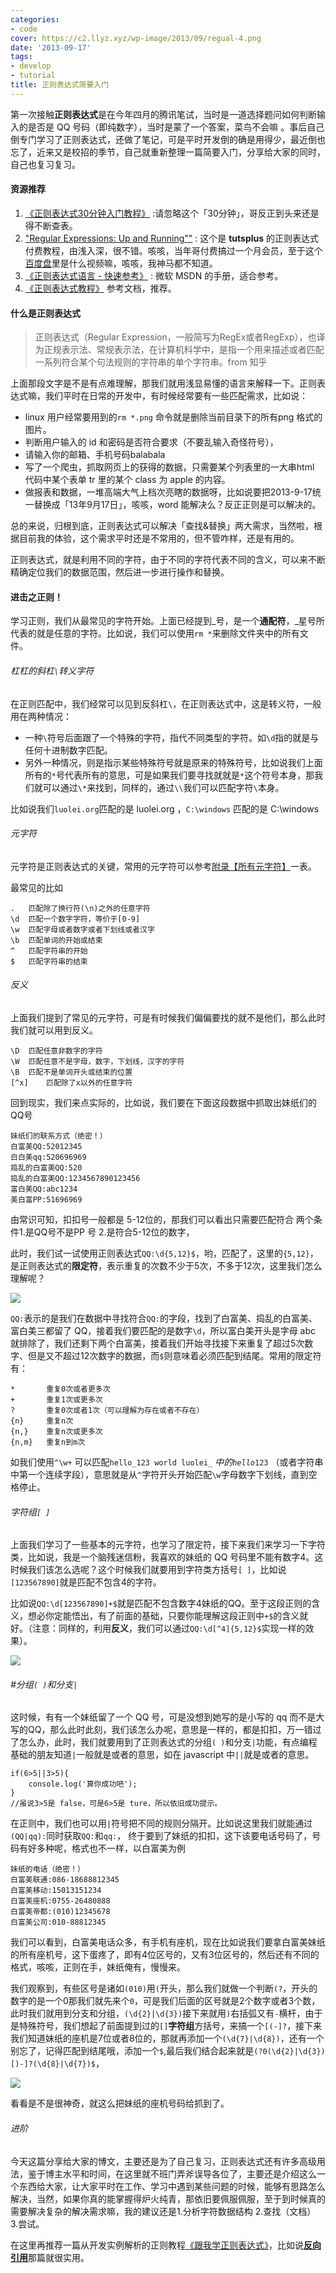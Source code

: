 ```yaml
---
categories:
- code
cover: https://c2.llyz.xyz/wp-image/2013/09/regual-4.png
date: '2013-09-17'
tags:
- develop
- tutorial
title: 正则表达式简要入门
---
```


第一次接触**正则表达式**是在今年四月的腾讯笔试，当时是一道选择题问如何判断输入的是否是 QQ 号码（即纯数字），当时是蒙了一个答案，菜鸟不会嘛 。事后自己倒专门学习了正则表达式，还做了笔记，可是平时开发倒的确是用得少，最近倒也忘了，近来又是校招的季节，自己就重新整理一篇简要入门，分享给大家的同时，自己也复习复习。

#### 资源推荐

1. [《正则表达式30分钟入门教程》](https://deerchao.net/tutorials/regex/regex.htm) :请忽略这个「30分钟」，哥反正到头来还是得不断查表。
2. ["Regular Expressions: Up and Running""](https://tutsplus.com/course/regular-expressions-up-and-running/) : 这个是 **tutsplus** 的正则表达式付费教程，由浅入深，很不错。咳咳，当年哥付费搞过一个月会员，至于这个[百度盘](https://pan.baidu.com/share/link?shareid=2178296042&uk=1577447122)里是什么视频嘛，咳咳，我神马都不知道。
3. [《正则表达式语言 - 快速参考》](https://msdn.microsoft.com/zh-cn/library/vstudio/az24scfc.aspx) : 微软 MSDN 的手册，适合参考。
4. [《正则表达式教程》](https://see.xidian.edu.cn/cpp/u/zhengze/) 参考文档，推荐。

#### 什么是正则表达式

> 正则表达式（Regular Expression，一般简写为RegEx或者RegExp），也译为正规表示法、常规表示法，在计算机科学中，是指一个用来描述或者匹配一系列符合某个句法规则的字符串的单个字符串。from 知乎

上面那段文字是不是有点难理解，那我们就用浅显易懂的语言来解释一下。正则表达式嘛，我们平时在日常的开发中，有时候经常要有一些匹配需求，比如说：

- linux 用户经常要用到的`rm *.png` 命令就是删除当前目录下的所有png 格式的图片。
- 判断用户输入的 id 和密码是否符合要求（不要乱输入奇怪符号），
- 请输入你的邮箱、手机号码balabala
- 写了一个爬虫，抓取网页上的获得的数据，只需要某个列表里的一大串html 代码中某个表单 tr 里的某个 class 为 apple 的内容。
- 做报表和数据，一堆高端大气上档次亮瞎的数据呀，比如说要把2013-9-17统一替换成「13年9月17日」，咳咳，word 能解决么？反正正则是可以解决的。

总的来说，归根到底，正则表达式可以解决「查找&替换」两大需求，当然啦，根据目前我的体验，这个需求平时还是不常用的，但不管咋样，还是有用的。

正则表达式，就是利用不同的字符，由于不同的字符代表不同的含义，可以来不断精确定位我们的数据范围，然后进一步进行操作和替换。

#### 进击之正则！

学习正则，我们从最常见的字符开始。上面已经提到_号，是一个**通配符**，_星号所代表的就是任意的字符。比如说，我们可以使用`rm *`来删除文件夹中的所有文件。

###### 杠杠的斜杠`\`转义字符

在正则匹配中，我们经常可以见到反斜杠`\`，在正则表达式中，这是转义符，一般用在两种情况：

- 一种`\`符号后面跟了一个特殊的字符，指代不同类型的字符。如`\d`指的就是与任何十进制数字匹配。
- 另外一种情况，则是指示某些特殊符号就是原来的特殊符号，比如说我们上面所有的`*`号代表所有的意思，可是如果我们要寻找就就是`*`这个符号本身，那我们就可以通过`\*`来找到，同样的，通过`\\`我们可以匹配字符`\`本身。

比如说我们`luolei.org`匹配的是 luolei.org ，`C:\windows` 匹配的是 C:\\windows

###### 元字符

元字符是正则表达式的关键，常用的元字符可以参考[附录【所有元字符】](https://see.xidian.edu.cn/cpp/html/1427.html)一表。

最常见的比如

```
.   匹配除了换行符(\n)之外的任意字符
\d  匹配一个数字字符，等价于[0-9]
\w  匹配字母或者数字或者下划线或者汉字
\b  匹配单词的开始或结束
^   匹配字符串的开始
$   匹配字符串的结束
```

###### 反义

上面我们提到了常见的元字符，可是有时候我们偏偏要找的就不是他们，那么此时我们就可以用到反义。

```
\D  匹配任意非数字的字符
\W  匹配任意不是字母，数字，下划线，汉字的字符
\B  匹配不是单词开头或结束的位置
[^x]    匹配除了x以外的任意字符
```

回到现实，我们来点实际的，比如说，我们要在下面这段数据中抓取出妹纸们的QQ号

```
妹纸们的联系方式（绝密！）
白富美QQ:52012345
白白美qq:520696969
捣乱的白富美QQ:520
捣乱的白富美QQ:1234567890123456
富白美QQ:abc1234
美白富PP:51696969
```

由常识可知，扣扣号一般都是 5-12位的，那我们可以看出只需要匹配符合 两个条件1.是QQ号不是PP 号 2.是符合5-12位的数字，

此时，我们试一试使用正则表达式`QQ:\d{5,12}$`，哟，匹配了，这里的`{5,12}`，是正则表达式的**限定符**，表示重复的次数不少于5次，不多于12次，这里我们怎么理解呢？

![](https://c2.llyz.xyz/wp-image/2013/09/regual-4.png)

`QQ:`表示的是我们在数据中寻找符合`QQ:`的字段，找到了白富美、捣乱的白富美、富白美三都留了 QQ，接着我们要匹配的是数字`\d`，所以富白美开头是字母 abc 就排除了，我们还剩下两个白富美，接着我们开始寻找接下来重复了超过5次数字、但是又不超过12次数字的数据，而`$`则意味着必须匹配到结尾。常用的限定符有：

```
*       重复0次或者更多次
+       重复1次或更多次
?       重复0次或者1次（可以理解为存在或者不存在）
{n}     重复n次
{n,}    重复n次或更多次
{n,m}   重复n到m次
```

如我们使用`^\w+` 可以匹配`hello_123 world luolei_` _中的`hello`_`123` （或者字符串中第一个连续字段），意思就是从`^`字符开头开始匹配`\w`字母数字下划线，直到空格停止。

###### 字符组`[ ]`

上面我们学习了一些基本的元字符，也学习了限定符，接下来我们来学习一下字符类，比如说，我是一个脑残迷信粉，我喜欢的妹纸的 QQ 号码里不能有数字4。这时候我们该怎么选呢？这个时候我们就要用到字符类方括号`[ ]`，比如说`[123567890]`就是匹配不包含4的字符。

比如说`QQ:\d[123567890]+$`就是匹配不包含数字4妹纸的QQ。至于这段正则的含义，想必你定能悟出，有了前面的基础，只要你能理解这段正则中`+$`的含义就好。（注意：同样的，利用**反义**，我们可以通过`QQ:\d[^4]{5,12}$`实现一样的效果）。

![](https://c2.llyz.xyz/wp-image/2013/09/regual-2.png)

###### #分组`( )`和分支`|`

这时候，有有一个妹纸留了一个 QQ 号，可是没想到她写的是小写的 qq 而不是大写的QQ，那么此时此刻，我们该怎么办呢，意思是一样的，都是扣扣，万一错过了怎么办，此时，我们就要用到了正则表达式的分组`( )`和分支`|`功能，有点编程基础的朋友知道`|`一般就是或者的意思，如在 javascript 中`||`就是或者的意思。

```
if(6>5||3>5){
    console.log('算你成功吧');
}
//虽说3>5是 false，可是6>5是 ture，所以依旧成功提示。
```

在正则中，我们也可以用`|`符号把不同的规则分隔开。比如说这里我们就能通过`(QQ|qq):`同时获取`QQ:`和`qq:`， 终于要到了妹纸的扣扣，这下该要电话号码了，号码有好多种呢，格式也不一样，以白富美为例

```
妹纸的电话（绝密！）
白富美联通:086-18688812345
白富美移动:15013151234
白富美座机:0755-26480888
白富美帝都:(010)12345678
白富美公司:010-88812345
```

我们可以看到，白富美电话众多，有手机有座机，现在比如说我们要拿白富美妹纸的所有座机号，这下蛋疼了，即有4位区号的，又有3位区号的，然后还有不同的格式，咳咳，正则在手，妹纸俺有，慢慢来。

我们观察到，有些区号是诸如`(010)`用`(`开头，那么我们就做一个判断`(?`，开头的数字的是一个0那我们就先来个`0`，可是我们后面的区号就是2个数字或者3个数，此时我们就用到分支和分组，`(\d{2}|\d{3})`接下来就用`)`右括弧又有`-`横杆，由于是特殊符号，我们想起了前面提到过的`[]`**字符组**方括号，来搞一个`[(-]?`，接下来我们知道妹纸的座机是7位或者8位的，那就再添加一个`(\d{7}|\d{8})`，还有一个别忘了，记得匹配到结尾哦，添加一个`$`,最后我们结合起来就是`(?0(\d{2}|\d{3})[)-]?(\d{8}|\d{7})$`，

![](https://c2.llyz.xyz/wp-image/2013/09/regual-3.png)

看看是不是很神奇，就这么把妹纸的座机号码给抓到了。

###### 进阶

今天这篇分享给大家的博文，主要还是为了自己复习，正则表达式还有许多高级用法，鉴于博主水平和时间，在这里就不班门弄斧误导各位了，主要还是介绍这么一个东西给大家，让大家平时在工作、学习中遇到某些问题的时候，能够有思路怎么解决，当然，如果你真的能掌握得炉火纯青，那依旧要佩服佩服，至于到时候真的需要解决复杂的解决需求嘛，我的建议还是1.分析字符数据结构 2.查找（文档） 3.尝试。

在这里再推荐一篇从开发实例解析的正则教程[《跟我学正则表达式》](https://searun.iteye.com/category/61451)，比如说[**反向引用**](https://searun.iteye.com/blog/389186)那篇就很实用。
